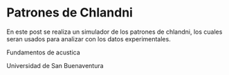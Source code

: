 # Patrones de Chlandni

En este post se realiza un simulador de los patrones de chlandni, los cuales seran usados para analizar con los datos experimentales.

Fundamentos de acustica

Universidad de San Buenaventura
